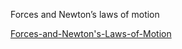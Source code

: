 Forces and Newton’s laws of motion




[Forces-and-Newton's-Laws-of-Motion](https://www.iqiyi.com/w_19s5uj0edx.html)